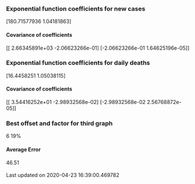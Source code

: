 <h3>Exponential function coefficients for new cases</h3>
[180.71577936   1.04181863]
<h4>Covariance of coefficients</h4>
[[ 2.66345891e+03 -2.06623266e-01]
 [-2.06623266e-01  1.64625196e-05]]
<h3>Exponential function coefficients for daily deaths</h3>
[16.4458251   1.05038115]
<h4>Covariance of coefficients</h4>
[[ 3.54416252e+01 -2.98932568e-02]
 [-2.98932568e-02  2.56768872e-05]] <br/>
<h3>Best offset and factor for third graph</h3>
6 19%
<h4>Average Error</h4>
46.51
<br /><br />Last updated on 2020-04-23 16:39:00.469782
